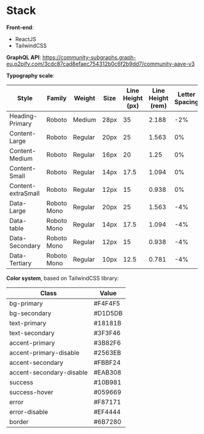 # Stack

**Front-end**:
- ReactJS
- TailwindCSS

**GraphQL API**: https://community-subgraphs.graph-eu.p2pify.com/3cdc87cad8efaec754312b0c6f2b9dd7/community-aave-v3

**Typography scale**:

| Style             | Family        | Weight   | Size | Line Height (px) | Line Height (rem) | Letter Spacing |
|-------------------|---------------|----------|------|------------------|-------------------|---------------|
| Heading-Primary   | Roboto       | Medium   | 28px | 35               | 2.188             | -2%           |
| Content-Large     | Roboto       | Regular  | 20px | 25               | 1.563             | 0%            |
| Content-Medium    | Roboto       | Regular  | 16px | 20               | 1.25              | 0%            |
| Content-Small     | Roboto       | Regular  | 14px | 17.5             | 1.094             | 0%            |
| Content-extraSmall| Roboto       | Regular  | 12px | 15               | 0.938             | 0%            |
| Data-Large        | Roboto Mono  | Regular  | 20px | 25               | 1.563             | -4%           |
| Data-table        | Roboto Mono  | Regular  | 14px | 17.5             | 1.094             | -4%           |
| Data-Secondary    | Roboto Mono  | Regular  | 12px | 15               | 0.938             | -4%           |
| Data-Tertiary     | Roboto Mono  | Regular  | 10px | 12.5             | 0.781             | -4%           |

**Color system**, based on TailwindCSS library:

| Class                    | Value     |
|--------------------------|-----------|
| bg-primary               | #F4F4F5   |
| bg-secondary             | #D1D5DB   |
| text-primary             | #18181B   |
| text-secondary           | #3F3F46   |
| accent-primary           | #3B82F6   |
| accent-primary-disable   | #2563EB   |
| accent-secondary         | #FBBF24   |
| accent-secondary-disable | #EAB308   |
| success                  | #10B981   |
| success-hover            | #059669   |
| error                    | #F87171   |
| error-disable            | #EF4444   |
| border                   | #6B7280   |
